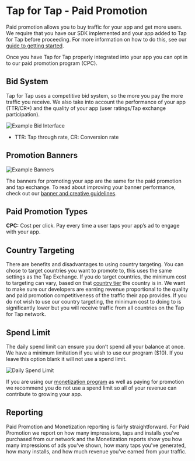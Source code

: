 # Tap for Tap - Paid Promotion

Paid promotion allows you to buy traffic for your app and get more users.  We require that you have our SDK implemented and your app added to Tap for Tap before proceeding.  For more information on how to do this, see our [guide to getting started](/doc/getting-started).

Once you have Tap for Tap properly integrated into your app you can opt in to our paid promotion program (CPC).

## Bid System

Tap for Tap uses a competitive bid system, so the more you pay the more traffic you receive. We also take into account the performance of your app (TTR/CR*) and the quality of your app (user ratings/Tap exchange participation).

![Example Bid Interface](https://raw.github.com/tapfortap/Documentation/master/images/bid-example.png)

* TTR: Tap through rate, CR: Conversion rate

## Promotion Banners

![Example Banners](https://raw.github.com/tapfortap/Documentation/master/images/custom.png)

The banners for promoting your app are the same for the paid promotion and tap exchange.  To read about improving your banner performance, check out our [banner and creative guidelines](/doc/performance/creatives).

## Paid Promotion Types

**CPC:** Cost per click. Pay every time a user taps your app’s ad to engage with your app.

## Country Targeting

There are benefits and disadvantages to using country targeting. You can chose to target countries you want to promote to, this uses the same settings as the Tap Exchange.  If you do target countries, the minimum cost to targeting can vary, based on that [country tier](/doc/country-tiers) the country is in.  We want to make sure our developers are earning revenue proportional to the quality and paid promotion competitiveness of the traffic their app provides. If you do not wish to use our country targeting, the minimum cost to doing to is significantly lower but you will receive traffic from all countries on the Tap for Tap network.

## Spend Limit

The daily spend limit can ensure you don’t spend all your balance at once. We have a minimum limitation if you wish to use our program ($10). If you leave this option blank it will not use a spend limit.

![Daily Spend Limit](https://raw.github.com/tapfortap/Documentation/master/images/daily-limit.png)

If you are using our [monetization program](/doc/monetization) as well as paying for promotion we recommend you do not use a spend limit so all of your revenue can contribute to growing your app.

## Reporting

Paid Promotion and Monetization reporting is fairly straightforward. For Paid Promotion we report on how many impressions, taps and installs you've purchased from our network and the Monetization reports show you how many impressions of ads you've shown, how many taps you've generated, how many installs, and how much revenue you've earned from your traffic.

